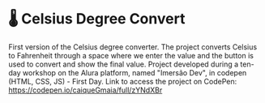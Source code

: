 # 🌡️ Celsius Degree Convert
First version of the Celsius degree converter.
The project converts Celsius to Fahrenheit through a space where we enter the value and the button is used to convert and show the final value.
Project developed during a ten-day workshop on the Alura platform, named "Imersão Dev", in codepen (HTML, CSS, JS) - First Day.
Link to access the project on CodePen: https://codepen.io/caiqueGmaia/full/zYNdXBr
